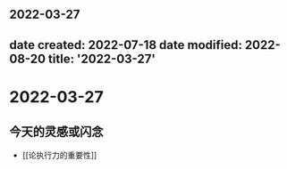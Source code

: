 2022-03-27
---
date created: 2022-07-18
date modified: 2022-08-20
title: '2022-03-27'
---

# 2022-03-27

## 今天的灵感或闪念

- [[论执行力的重要性]]
